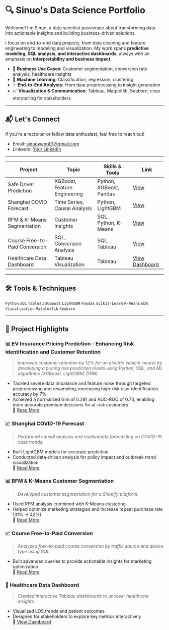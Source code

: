 # 🔍 Sinuo's Data Science Portfolio

Welcome! I'm Sinuo, a data scientist passionate about transforming data into actionable insights and building business-driven solutions.  

I focus on end-to-end data projects, from data cleaning and feature engineering to modeling and visualization. My work spans **predictive modeling, SQL analysis, and interactive dashboards**, always with an emphasis on **interpretability and business impact**.

- 💼 **Business Use Cases**: Customer segmentation, conversion rate analysis, healthcare insights  
- 🧠 **Machine Learning**: Classification, regression, clustering  
- ✨ **End-to-End Analysis**: From data preprocessing to insight generation  
- 📈 **Visualization & Communication**: Tableau, Matplotlib, Seaborn, clear storytelling for stakeholders  

---

## 📬 Let's Connect

If you're a recruiter or fellow data enthusiast, feel free to reach out!

- Email: sinuowang01@gmail.com  
- LinkedIn: [Your LinkedIn](https://www.linkedin.com/in/yourprofile/)  

---

| Project | Topic | Skills & Tools | Link |
|--------|-------|----------------|------|
| Safe Driver Prediction | XGBoost, Feature Engineering | Python, XGBoost, Pandas | [View](https://github.com/snw16/projects/safe_driver_prediction) |
| Shanghai COVID Forecast | Time Series, Causal Analysis | Python, LightGBM | [View](https://github.com/snw16/projects/shanghai_covid_forecast) |
| RFM & K-Means Segmentation | Customer Insights | SQL, Python, K-Means | [View](https://github.com/snw16/RFM_Analysis) |
| Course Free-to-Paid Conversion | SQL, Conversion Analysis | SQL, Tableau | [View](https://github.com/snw16/projects/course_conversions_rate) |
| Healthcare Data Dashboard | Tableau Visualization | Tableau | [View Dashboard](https://snw16.github.io/Tableau-Analyzing-Healthcare-Data/) |

---

## 🛠 Tools & Techniques

`Python` `SQL` `Tableau` `XGBoost` `LightGBM` `Pandas` `Scikit-Learn` `K-Means` `EDA` `Visualization` `Matplotlib` `Seaborn`

---

## 📁 Project Highlights

### 📊 EV Insurance Pricing Prediction - Enhancing Risk Identification and Customer Retention
> *Improved customer retention by 12% for an electric vehicle insurer by developing a pricing risk prediction model using Python, SQL, and ML algorithms (XGBoost, LightGBM, DNN).*

- Tackled severe data imbalance and feature noise through targeted preprocessing and resampling, increasing high-risk user identification accuracy by 7%  
- Achieved a normalized Gini of 0.291 and AUC-ROC of 0.73, enabling more accurate premium decisions for at-risk customers  
📂 [Read More](https://github.com/snw16/projects/safe_driver_prediction)


### 📈 Shanghai COVID-19 Forecast
> *Performed causal analysis and multivariate forecasting on COVID-19 case trends.*

- Built LightGBM models for accurate prediction  
- Conducted data-driven analysis for policy impact and outbreak trend visualization  
📂 [Read More](https://github.com/snw16/projects/shanghai_covid_forecast)

### 📊 RFM & K-Means Customer Segmentation
> *Developed customer segmentation for a Shopify platform.*

- Used RFM analysis combined with K-Means clustering  
- Helped optimize marketing strategies and increase repeat purchase rate (31% → 42%)  
📂 [Read More](https://github.com/snw16/RFM_Analysis)

### 📈 Course Free-to-Paid Conversion
> *Analyzed free-to-paid course conversion by traffic source and device type using SQL.*

- Built advanced queries to provide actionable insights for marketing optimization  
📂 [Read More](https://github.com/snw16/projects/course_conversions_rate)

### 🏥 Healthcare Data Dashboard
> *Created interactive Tableau dashboards to uncover healthcare insights.*

- Visualized LOS trends and patient outcomes  
- Designed for stakeholders to explore key metrics interactively  
📂 [View Dashboard](https://snw16.github.io/Tableau-Analyzing-Healthcare-Data/)
